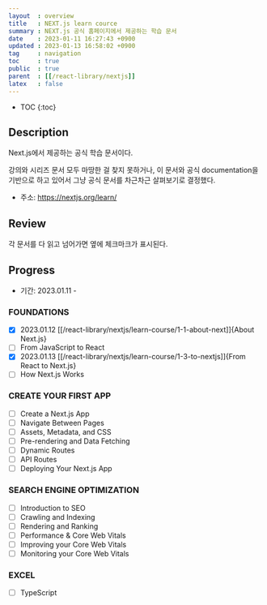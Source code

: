 ```yaml
---
layout  : overview
title   : NEXT.js learn cource
summary : NEXT.js 공식 홈페이지에서 제공하는 학습 문서
date    : 2023-01-11 16:27:43 +0900
updated : 2023-01-13 16:58:02 +0900
tag     : navigation
toc     : true
public  : true
parent  : [[/react-library/nextjs]]
latex   : false
---
```

* TOC
{:toc}

## Description

Next.js에서 제공하는 공식 학습 문서이다.

강의와 시리즈 문서 모두 마땅한 걸 찾지 못하거나, 이 문서와 공식 documentation을 기반으로 하고 있어서 그냥 공식 문서를 차근차근 살펴보기로 결정했다.

* 주소: https://nextjs.org/learn/

## Review

각 문서를 다 읽고 넘어가면 옆에 체크마크가 표시된다.

## Progress

* 기간: 2023.01.11 -

### FOUNDATIONS

* [X] 2023.01.12 [[/react-library/nextjs/learn-course/1-1-about-next]]{About Next.js}
* [ ] From JavaScript to React
* [X] 2023.01.13 [[/react-library/nextjs/learn-course/1-3-to-nextjs]]{From React to Next.js}
* [ ] How Next.js Works

### CREATE YOUR FIRST APP

* [ ] Create a Next.js App
* [ ] Navigate Between Pages
* [ ] Assets, Metadata, and CSS
* [ ] Pre-rendering and Data Fetching
* [ ] Dynamic Routes
* [ ] API Routes
* [ ] Deploying Your Next.js App

### SEARCH ENGINE OPTIMIZATION

* [ ] Introduction to SEO
* [ ] Crawling and Indexing
* [ ] Rendering and Ranking
* [ ] Performance & Core Web Vitals
* [ ] Improving your Core Web Vitals
* [ ] Monitoring your Core Web Vitals

### EXCEL

* [ ] TypeScript
